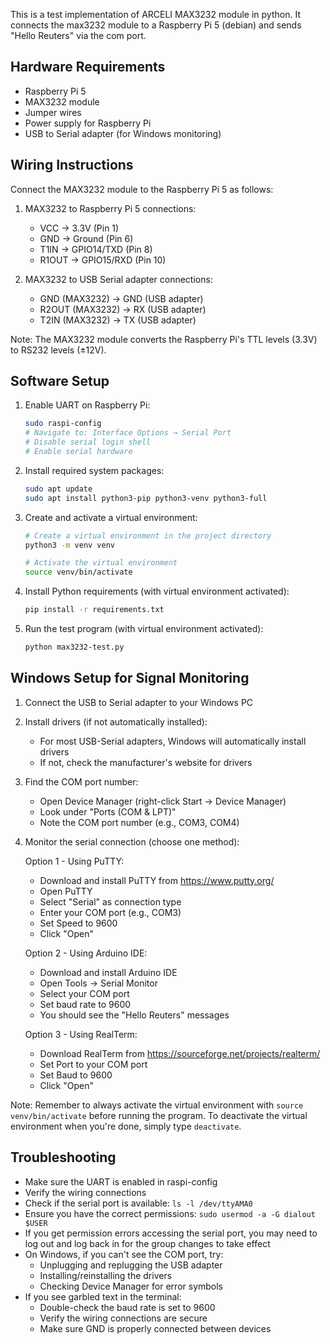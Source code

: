 This is a test implementation of ARCELI MAX3232 module in python.
It connects the max3232 module to a Raspberry Pi 5 (debian) and sends "Hello Reuters" via the com port.

## Hardware Requirements
- Raspberry Pi 5
- MAX3232 module
- Jumper wires
- Power supply for Raspberry Pi
- USB to Serial adapter (for Windows monitoring)

## Wiring Instructions
Connect the MAX3232 module to the Raspberry Pi 5 as follows:

1. MAX3232 to Raspberry Pi 5 connections:
   - VCC → 3.3V (Pin 1)
   - GND → Ground (Pin 6)
   - T1IN → GPIO14/TXD (Pin 8)
   - R1OUT → GPIO15/RXD (Pin 10)

2. MAX3232 to USB Serial adapter connections:
   - GND (MAX3232) → GND (USB adapter)
   - R2OUT (MAX3232) → RX (USB adapter)
   - T2IN (MAX3232) → TX (USB adapter)

Note: The MAX3232 module converts the Raspberry Pi's TTL levels (3.3V) to RS232 levels (±12V).

## Software Setup

1. Enable UART on Raspberry Pi:
   ```bash
   sudo raspi-config
   # Navigate to: Interface Options → Serial Port
   # Disable serial login shell
   # Enable serial hardware
   ```

2. Install required system packages:
   ```bash
   sudo apt update
   sudo apt install python3-pip python3-venv python3-full
   ```

3. Create and activate a virtual environment:
   ```bash
   # Create a virtual environment in the project directory
   python3 -m venv venv
   
   # Activate the virtual environment
   source venv/bin/activate
   ```

4. Install Python requirements (with virtual environment activated):
   ```bash
   pip install -r requirements.txt
   ```

5. Run the test program (with virtual environment activated):
   ```bash
   python max3232-test.py
   ```

## Windows Setup for Signal Monitoring

1. Connect the USB to Serial adapter to your Windows PC

2. Install drivers (if not automatically installed):
   - For most USB-Serial adapters, Windows will automatically install drivers
   - If not, check the manufacturer's website for drivers

3. Find the COM port number:
   - Open Device Manager (right-click Start → Device Manager)
   - Look under "Ports (COM & LPT)"
   - Note the COM port number (e.g., COM3, COM4)

4. Monitor the serial connection (choose one method):

   Option 1 - Using PuTTY:
   - Download and install PuTTY from https://www.putty.org/
   - Open PuTTY
   - Select "Serial" as connection type
   - Enter your COM port (e.g., COM3)
   - Set Speed to 9600
   - Click "Open"

   Option 2 - Using Arduino IDE:
   - Download and install Arduino IDE
   - Open Tools → Serial Monitor
   - Select your COM port
   - Set baud rate to 9600
   - You should see the "Hello Reuters" messages

   Option 3 - Using RealTerm:
   - Download RealTerm from https://sourceforge.net/projects/realterm/
   - Set Port to your COM port
   - Set Baud to 9600
   - Click "Open"

Note: Remember to always activate the virtual environment with `source venv/bin/activate` before running the program.
To deactivate the virtual environment when you're done, simply type `deactivate`.

## Troubleshooting
- Make sure the UART is enabled in raspi-config
- Verify the wiring connections
- Check if the serial port is available: `ls -l /dev/ttyAMA0`
- Ensure you have the correct permissions: `sudo usermod -a -G dialout $USER`
- If you get permission errors accessing the serial port, you may need to log out and log back in for the group changes to take effect
- On Windows, if you can't see the COM port, try:
  - Unplugging and replugging the USB adapter
  - Installing/reinstalling the drivers
  - Checking Device Manager for error symbols
- If you see garbled text in the terminal:
  - Double-check the baud rate is set to 9600
  - Verify the wiring connections are secure
  - Make sure GND is properly connected between devices
